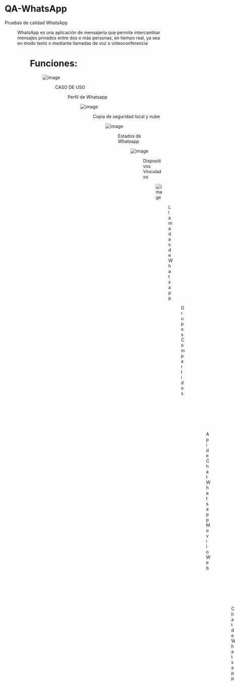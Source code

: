 # QA-WhatsApp
Pruebas de calidad WhatsApp 
<dir>
WhatsApp es una aplicación de mensajería que permite intercambiar mensajes privados entre dos o más personas, en tiempo real, ya sea en modo texto o mediante llamadas de voz o videoconferencia
<dir>

 # Funciones:
<dir>
 
 ![image](https://user-images.githubusercontent.com/24916524/137570397-af91b649-0fc6-4b61-a887-a689d4bf6861.png)
<dir>

CASO DE USO
<dir>
  
Perfil de Whatsapp
<dir> 
 
 ![image](https://user-images.githubusercontent.com/24916524/137571612-9b3565ad-6cd2-48c9-8f9e-cea1365c1629.png)
<dir>
 
Copia de seguridad local y nube
<dir>
 
 ![image](https://user-images.githubusercontent.com/24916524/137572164-9e5cf130-5c56-48dd-97ca-41749d8ffb0b.png)
<dir>
Estados de Whatsapp
<dir>
 
 ![image](https://user-images.githubusercontent.com/24916524/137572185-5eef408c-94f6-41b9-b897-5787f7b68c8a.png)
<dir>
Dispositivos Vinculados
<dir>
 
 ![image](https://user-images.githubusercontent.com/24916524/137572198-44fb04a3-dfc8-4c63-9be8-8490b6c0e16b.png)
<dir> 
Llamadas de Whatsapp
 
<dir>
 
Grupos Compartidos
<dir>

 ![image](https://user-images.githubusercontent.com/24916524/137572228-9c86e92a-5bab-428c-940c-077d7a97dfeb.png)
<dir>
Api de Chat Whatsapp Movil o Web
<dir>
 
 ![image](https://user-images.githubusercontent.com/24916524/137572236-2a4e73c4-2a59-4f94-afbf-df151d07fa44.png)
<dir> 
Chat de Whatsapp
<dir>
 
 ![image](https://user-images.githubusercontent.com/24916524/137572243-fa70cf0c-a294-4ad4-b23f-a32ef1fceaca.png)
<dir>
# Caso De Uso

 ![WhatsApp Image 2021-10-15 at 9 39 23 PM](https://user-images.githubusercontent.com/40078831/137570509-afbcee67-532c-481c-bc30-3259d8665ffe.jpeg)

 
# Prototipo
 <dir>
  
Perfil de Whatsapp
<dir>
 
![perfil](https://user-images.githubusercontent.com/92187529/137569992-986dfd6b-32fd-4c52-9e02-b376a0ebe2db.PNG)
<dir>
 
Copia de seguridad local y nube
<dir>
 
![nube](https://user-images.githubusercontent.com/92187529/137571986-667bcd10-632b-4c17-b4a0-930a8f79c3cd.jpeg)
<dir>
 
Estados de WhatsApp
<dir>

![estados](https://user-images.githubusercontent.com/92187529/137572020-3671cceb-a1e3-4a0b-8d9f-2fb0f568548a.png)
<dir>
 
Dispositivos Vinculados
<dir>

![vinculados](https://user-images.githubusercontent.com/92187529/137572046-3202587f-d84a-48fe-827e-310f958e0d2b.jpeg)
